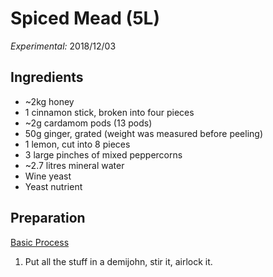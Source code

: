 # Spiced Mead (5L)

_Experimental:_ 2018/12/03

## Ingredients

* ~2kg honey
* 1 cinnamon stick, broken into four pieces
* ~2g cardamom pods (13 pods)
* 50g ginger, grated (weight was measured before peeling)
* 1 lemon, cut into 8 pieces
* 3 large pinches of mixed peppercorns
* ~2.7 litres mineral water
* Wine yeast
* Yeast nutrient

## Preparation

[Basic Process](../Process.md)

1. Put all the stuff in a demijohn, stir it, airlock it.
